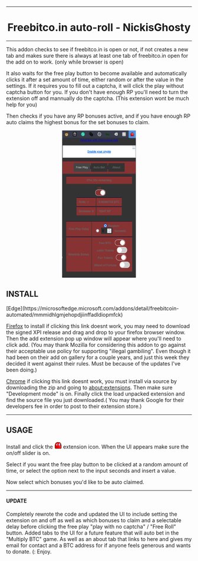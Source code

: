   <hr />
<h1 align="center"> Freebitco.in auto-roll - NickisGhosty </h1><hr />
This addon checks to see if freebitco.in is open or not, if not creates a new tab and makes sure there is always at least one tab of freebitco.in open for the add on to work.
(only while browser is open)

It also waits for the free play button to become available and automatically clicks it after a set amount of time, either random or after the value in the settings. If it requires you to fill out a captcha, it will click the play without captcha button for you. If you don't have enough RP you'll need to turn the extension off and mannually do the captcha. (This extension wont be much help for you) 

Then checks if you have any RP bonuses active, and if you have enough RP auto claims the highest bonus for the set bonuses to claim.
<p align="center">
<img src="https://github.com/nickisghosty/freebtc-autoroll/raw/master/SS.png" width="200px" height="400px" data-canonical-src="https://github.com/nickisghosty/freebtc-autoroll/raw/master/SS.png" alt="" /></p
  
<hr />
<h2>INSTALL</h2>
[Edge](https://microsoftedge.microsoft.com/addons/detail/freebitcoin-automated/mmmidhlgmjehopdjiinffadldiopmfck) 

[Firefox](https://github.com/nickisghosty/freebtc-autoroll/releases/download/latest/freebtc-autoroll-nickisghosty.xpi) to install if clicking this link doesnt work, you may need to download the signed XPI release and drag and drop to your firefox browser window. Then the add extension pop up window will appear where you'll need to click add. (You may thank Mozilla for considering this addon to go against their acceptable use policy for supporting "illegal gambiling". Even though it had been on their add on gallery for a couple years, and just this week they decided  it went against their rules. Must be because of the updates I've been doing.)

[Chrome](https://github.com/nickisghosty/freebtc-autoroll/releases/download/latest/freebtc-autoroll-nickisghosty.crx) if clicking this link doesnt work, you must install via source by downloading the zip and going to [about:extensions](chrome://about:extensions). Then make sure "Development mode" is on. Finally click the load unpacked extension and find the source file you just downloaded.( You may thank Google for their developers fee in order to post to their extension store.)

<hr />
  <h2> USAGE </h2>
Install and click the <img src="https://raw.githubusercontent.com/nickisghosty/freebtc-autoroll/master/icons/logo.png" width="20px" height="20px" data-canonical-src="https://raw.githubusercontent.com/nickisghosty/freebtc-autoroll/master/icons/logo.png" alt="" /> extension icon. When the UI appears make sure the on/off slider is on. 

Select if you want the free play button to be clicked at a random amount of time, or select the option next to the input seconds and insert a value.

Now select which bonuses you'd like to be auto claimed.



<hr />


<h4> UPDATE</h4>
Completely rewrote the code and updated the UI to include setting the extension on and off as well as which bonuses to claim and a selectable delay before clicking the free play "play with no captcha" / "Free Roll" button. Added tabs to the UI for a future feature that will auto bet in the "Multiply BTC" game. As well as an about tab that links to here and gives my email for contact and a BTC address for if anyone feels generous and wants to donate. (: Enjoy.
